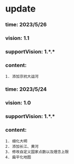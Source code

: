 # update

### time: 2023/5/26
### vision: 1.1
### supportVision: 1.\*.\*
### content:
    1. 添加京杭大运河


### time: 2023/5/24
### vision: 1.0
### supportVision: 1.\*.\*
### content:
    1. 细化大明
    2. 添加长江、黄河
    3. 修改自定义国家点数以及理念上限
    4. 扁平化地图